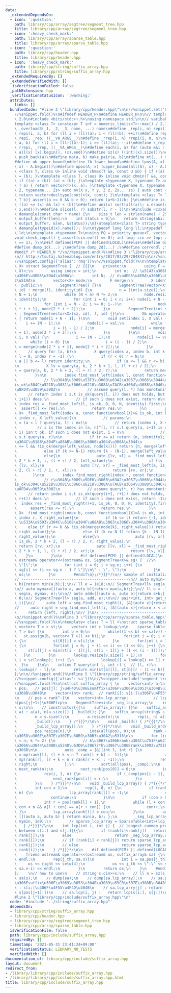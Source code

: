 ```yaml
---
data:
  _extendedDependsOn:
  - icon: ':question:'
    path: library/cpp/array/segtree/segment_tree.hpp
    title: library/cpp/array/segtree/segment_tree.hpp
  - icon: ':heavy_check_mark:'
    path: library/cpp/array/sparse_table.hpp
    title: library/cpp/array/sparse_table.hpp
  - icon: ':question:'
    path: library/cpp/header.hpp
    title: library/cpp/header.hpp
  - icon: ':heavy_check_mark:'
    path: library/cpp/string/suffix_array.hpp
    title: library/cpp/string/suffix_array.hpp
  _extendedRequiredBy: []
  _extendedVerifiedWith: []
  _isVerificationFailed: false
  _pathExtension: hpp
  _verificationStatusIcon: ':warning:'
  attributes:
    links: []
  bundledCode: "#line 2 \"library/cpp/header.hpp\"\n\n//%snippet.set('header')%\n\
    //%snippet.fold()%\n#ifndef HEADER_H\n#define HEADER_H\n\n// template version\
    \ 2.0\n#include <bits/stdc++.h>\nusing namespace std;\n\n// varibable settings\n\
    template <class T> constexpr T inf = numeric_limits<T>::max() / 2.1;\n\n#define\
    \ _overload3(_1, _2, _3, name, ...) name\n#define _rep(i, n) repi(i, 0, n)\n#define\
    \ repi(i, a, b) for (ll i = (ll)(a); i < (ll)(b); ++i)\n#define rep(...) _overload3(__VA_ARGS__,\
    \ repi, _rep, )(__VA_ARGS__)\n#define _rrep(i, n) rrepi(i, 0, n)\n#define rrepi(i,\
    \ a, b) for (ll i = (ll)((b)-1); i >= (ll)(a); --i)\n#define r_rep(...) _overload3(__VA_ARGS__,\
    \ rrepi, _rrep, )(__VA_ARGS__)\n#define each(i, a) for (auto &&i : a)\n#define\
    \ all(x) (x).begin(), (x).end()\n#define sz(x) ((int)(x).size())\n#define pb(a)\
    \ push_back(a)\n#define mp(a, b) make_pair(a, b)\n#define mt(...) make_tuple(__VA_ARGS__)\n\
    #define ub upper_bound\n#define lb lower_bound\n#define lpos(A, x) (lower_bound(all(A),\
    \ x) - A.begin())\n#define upos(A, x) (upper_bound(all(A), x) - A.begin())\ntemplate\
    \ <class T, class U> inline void chmax(T &a, const U &b) { if ((a) < (b)) (a)\
    \ = (b); }\ntemplate <class T, class U> inline void chmin(T &a, const U &b) {\
    \ if ((a) > (b)) (a) = (b); }\ntemplate <typename X, typename T> auto mv(X x,\
    \ T a) { return vector<T>(x, a); }\ntemplate <typename X, typename Y, typename\
    \ Z, typename... Zs> auto mv(X x, Y y, Z z, Zs... zs) { auto cont = mv(y, z, zs...);\
    \ return vector<decltype(cont)>(x, cont); }\n\ntemplate <class T> T cdiv(T a,\
    \ T b){ assert(a >= 0 && b > 0); return (a+b-1)/b; }\n\n#define is_in(x, a, b)\
    \ ((a) <= (x) && (x) < (b))\n#define uni(x) sort(all(x)); x.erase(unique(all(x)),\
    \ x.end())\n#define slice(l, r) substr(l, r - l)\n\n#include <cxxabi.h>\nstring\
    \ demangle(const char * name) {\n    size_t len = strlen(name) + 256;\n    char\
    \ output_buffer[len];\n    int status = 0;\n    return string(abi::__cxa_demangle(name,\
    \ output_buffer, &len, &status));\n}\ntemplate<class T> string type(T x){ return\
    \ demangle(typeid(x).name()); }\n\ntypedef long long ll;\ntypedef long double\
    \ ld;\n\ntemplate <typename T>\nusing PQ = priority_queue<T, vector<T>, greater<T>>;\n\
    void check_input() { assert(cin.eof() == 0); int tmp; cin >> tmp; assert(cin.eof()\
    \ == 1); }\n\n#if defined(PCM) || defined(LOCAL)\n#else\n#define dump(...) ;\n\
    #define dump_1d(...) ;\n#define dump_2d(...) ;\n#define cerrendl ;\n#endif\n\n\
    #endif /* HEADER_H */\n//%snippet.end()%\n#line 3 \"library/cpp/array/segtree/segment_tree.hpp\"\
    \n// http://tsutaj.hatenablog.com/entry/2017/03/29/204841\n\n//%snippet.set('segment_tree')%\n\
    //%snippet.config({'alias':'rmq'})%\n//%snippet.fold()%\n\ntemplate <typename\
    \ X> struct SegmentTree {  // {{{\n    private:\n        using F = function<X(X,\
    \ X)>;\n        using index = int;\n        int n;  // \u5143\u306E\u914D\u5217\
    \u306E\u30B5\u30A4\u30BA\n        int N;  // n\u4EE5\u4E0A\u306E\u6700\u5C0F\u306E\
    2\u51AA\n        vector<X> node;\n        F merge;\n        X identity;\n\n  \
    \  public:\n        SegmentTree() {}\n        SegmentTree(vector<X> a, F f, X\
    \ id) : merge(f), identity(id) {\n            n = (int)a.size();\n           \
    \ N = 1;\n            while (N < n) N *= 2;\n            node.resize(2 * N - 1,\
    \ identity);\n            for (int i = 0; i < n; i++) node[i + N - 1] = a[i];\n\
    \            for (int i = N - 2; i >= 0; i--)\n                node[i] = merge(node[2\
    \ * i + 1], node[2 * i + 2]);\n        }\n        SegmentTree(int sz, F f, X id)\
    \ : SegmentTree(vector<X>(sz, id), f, id) {}\n\n        X& operator[](index i)\
    \ { return node[i + N - 1]; }\n\n        void set(index i, X val) {\n        \
    \    i += (N - 1);\n            node[i] = val;\n            while (i > 0) {\n\
    \                i = (i - 1) / 2;\n                node[i] = merge(node[2 * i\
    \ + 1], node[2 * i + 2]);\n            }\n        }\n\n        void add(index\
    \ i, X val) {\n            i += (N - 1);\n            node[i] += val;\n      \
    \      while (i > 0) {\n                i = (i - 1) / 2;\n                node[i]\
    \ = merge(node[2 * i + 1], node[2 * i + 2]);\n            }\n        }\n\n   \
    \     // query for [a, b)\n        X query(index a, index b, int k = 0, index\
    \ l = 0, index r = -1) {\n            if (r < 0) r = N;\n            if (r <=\
    \ a || b <= l) return identity;\n            if (a <= l && r <= b) return node[k];\n\
    \n            X lv = query(a, b, 2 * k + 1, l, (l + r) / 2);\n            X rv\
    \ = query(a, b, 2 * k + 2, (l + r) / 2, r);\n            return merge(lv, rv);\n\
    \        }\n\n        index find_most_left(index l, const function<bool(X)>& is_ok){\n\
    \            // l\u304B\u3089\u53F3\u306B\u63A2\u3057\u3066\u3044\u3063\u3066\
    is_ok\u304C\u521D\u3081\u3066\u6210\u308A\u7ACB\u3064\u3088\u3046\u306Aindex\u3092\
    \u8FD4\u3059\u3002\n            // assume query(l, *) has monotonity\n       \
    \     // return index i s.t is_ok(query(l, i)) does not holds, but is_ok(query(l,\
    \ i+1)) does.\n            // if such i does not exist, return n\n           \
    \ index res = _find_most_left(l, is_ok, 0, 0, N, identity).first;\n          \
    \  assert(l <= res);\n            return res;\n        }\n        pair<index,\
    \ X> _find_most_left(index a, const function<bool(X)>& is_ok, int k, index l,\
    \ index r, X left_value){\n            // params:\n                // left_value\
    \ = (a < l ? query(a, l) : ex)\n            // return (index i, X v)\n       \
    \         // i is the index in [a, n)^[l, r) s.t query(a, i+1) is ok but query(a,\
    \ i) isn't ok. if such i does not exist, i = n\n                // v is the value\
    \ s.t query(a, r)\n\n            if (r <= a) return {n, identity};  // \u533A\u9593\
    \u304C\u5168\u304F\u88AB\u3063\u3066\u3044\u306A\u3044\n            else if (a\
    \ <= l && !is_ok(merge(left_value, node[k]))) return {n, merge(left_value, node[k])};\n\
    \            else if (k >= N-1) return {k - (N-1), merge(left_value, node[k])};\n\
    \            else{\n                auto [lv, xl] = _find_most_left(a, is_ok,\
    \ 2 * k + 1, l, (l + r) / 2, left_value);\n                if (lv != n) return\
    \ {lv, xl};\n                auto [rv, xr] = _find_most_left(a, is_ok, 2 * k +\
    \ 2, (l + r) / 2, r, xl);\n                return {rv, xr};\n            }\n \
    \       }\n\n        index find_most_right(index r, const function<bool(X)>& is_ok){\n\
    \            // r\u304B\u3089\u5DE6\u306B\u63A2\u3057\u3066\u3044\u3063\u3066\
    is_ok\u304C\u521D\u3081\u3066\u6210\u308A\u7ACB\u3064\u3088\u3046\u306Aindex\u3092\
    \u8FD4\u3059\u3002\n            // assume query(*, r) has monotonity\n       \
    \     // return index i s.t is_ok(query(i+1, r+1)) does not holds, but is_ok(query(i,\
    \ r+1)) does.\n            // if such i does not exist, return -1\n          \
    \  index res = _find_most_right(r+1, is_ok, 0, 0, N, identity).first;\n      \
    \      assert(res <= r);\n            return res;\n        }\n        pair<index,\
    \ X> _find_most_right(index b, const function<bool(X)>& is_ok, int k, index l,\
    \ index r, X right_value){\n            if (b <= l) return {-1, identity};  //\
    \ \u533A\u9593\u304C\u5168\u304F\u88AB\u3063\u3066\u3044\u306A\u3044\n       \
    \     else if (r <= b && !is_ok(merge(node[k], right_value))) return {-1, merge(node[k],\
    \ right_value)};\n            else if (k >= N-1) return {k - (N-1), merge(node[k],\
    \ right_value)};\n            else{\n                auto [rv, xr] = _find_most_right(b,\
    \ is_ok, 2 * k + 2, (l + r) / 2, r, right_value);\n                if (rv != -1)\
    \ return {rv, xr};\n                auto [lv, xl] = _find_most_right(b, is_ok,\
    \ 2 * k + 1, l, (l + r) / 2, xr);\n                return {lv, xl};\n        \
    \    }\n        }\n\n        #if defined(PCM) || defined(LOCAL)\n        friend\
    \ ostream& operator<<(ostream& os, SegmentTree<X>& sg) {  //\n            os <<\
    \ \"[\";\n            for (int i = 0; i < sg.n; i++) {\n                os <<\
    \ sg[i] << (i == sg.n - 1 ? \"]\\n\" : \", \");\n            }\n            return\
    \ os;\n        }\n        #endif\n};/*}}}*/\n// sample of initialize SegmentTree:\n\
    // -----------------------------------------------\n// auto mymin=[](auto a, auto\
    \ b){return min(a,b);};\n// ll e = 1e18;\n// SegmentTree<ll> seg(a, mymin, e);\n\
    \n// auto mymax=[](auto a, auto b){return max(a,b);};\n// ll e = -1e18;\n// SegmentTree<ll>\
    \ seg(a, mymax, e);\n\n// auto add=[](auto a, auto b){return a+b;};\n// ll e =\
    \ 0;\n// SegmentTree<ll> seg(a, add, e);\n\n// pair<int, int> get_nearest_index_of_smaller_element(int\
    \ i){\n//     auto left = seg.find_most_right(i, [&](auto x){return x < a[i];});\n\
    //     auto right = seg.find_most_left(i, [&](auto x){return x < a[i];});\n//\
    \     return {left, right};\n// }\n// -----------------------------------------------\n\
    \n//%snippet.end()%\n#line 3 \"library/cpp/array/sparse_table.hpp\"\n\n//%snippet.set('sparse_table')%\n\
    //%snippet.fold()%\n\ntemplate< class T = ll >\nstruct sparse_table {\n    vector<\
    \ vector< T > > st;\n    vector< int > lookup;\n\n    sparse_table(const vector<\
    \ T > &v) {\n        int b = 0;\n        while((1 << b) <= sz(v)) ++b;\n     \
    \   st.assign(b, vector< T >(1 << b));\n        for(int i = 0; i < sz(v); i++)\
    \ {\n            st[0][i] = v[i];\n        }\n        for(int i = 1; i < b; i++)\
    \ {\n            for(int j = 0; j + (1 << i) <= (1 << b); j++) {\n           \
    \     st[i][j] = min(st[i - 1][j], st[i - 1][j + (1 << (i - 1))]);\n         \
    \   }\n        }\n        lookup.resize(v.size() + 1);\n        for(int i = 2;\
    \ i < sz(lookup); i++) {\n            lookup[i] = lookup[i >> 1] + 1;\n      \
    \  }\n    }\n\n    inline T query(int l, int r) {  // [l, r)\n        int b =\
    \ lookup[r - l];\n        return min(st[b][l], st[b][r - (1 << b)]);\n    }\n\
    };\n\n//%snippet.end()%\n#line 5 \"library/cpp/string/suffix_array.hpp\"\n\n//%snippet.set('suffix_array')%\n\
    //%snippet.config({'alias':'sa'})%\n//%snippet.include('segment_tree')%\n//%snippet.include('sparse_table')%\n\
    //%snippet.fold()%\n\nstruct suffix_array { \n    vector<int> a;\n    vector<int>\
    \ pos;   // pos[j]: j\u4F4D\u306Esumffix\u306F\u3069\u3053\u304B\u3089\u59CB\u307E\
    \u308B\u304B\n    vector<int> rank;  // rank[i]: s[i:]\u306F\u4F55\u4F4D\u304B\
    \n    // pos = rank^-1\n    vector<int> lcp_array;           // lcp_arry[j]: s[pos[j]:]\u3068\
    s[pos[j]+1:]\u306Elcp\n    SegmentTree<int> _seg_lcp_array;\n    int n;\n    string\
    \ s;\n\n    // constructor{{{\n    suffix_array() {}\n    suffix_array(vector<int>&\
    \ a) : a(a), n(a.size()) { _build(); }\n    suffix_array(string& s_): s(s_) {\n\
    \        n = s.size();\n        a.resize(n);\n        rep(i, n) a[i] = s[i];\n\
    \        _build();\n    } /*}}}*/\n\n    void _build() { /*{{{*/\n        _build_order();\n\
    \        _build_lcp_array();\n    } /*}}}*/\n\n    void _build_order() { /*{{{*/\n\
    \        pos.resize(n);\n        iota(all(pos), 0);\n        rank = a;  // a\u3067\
    \u305D\u306E\u307E\u307E\u30B9\u30B3\u30A2\u5316\n\n        for (int k = 1; k\
    \ < n; k *= 2) {\n            // k\u3067\u306Erank\u304C\u751F\u6210\u3055\u308C\
    \u3066\u3044\u308B\u524D\u63D0\u30672*k\u3067\u306Erank\u3092\u751F\u6210\u3059\
    \u308B\n\n            auto _comp = [&](int l, int r) {\n                auto left\
    \ = mp(rank[l], (l + k < n ? rank[l + k] : -1));\n                auto right =\
    \ mp(rank[r], (r + k < n ? rank[r + k] : -1));\n                return left <\
    \ right;\n            };\n            sort(all(pos), _comp);\n\n            vector<int>\
    \ next_rank(n);\n            next_rank[pos[0]] = 0;\n            int r = 0;\n\
    \            rep(i, 1, n) {\n                if (_comp(pos[i - 1], pos[i])) r++;\n\
    \                next_rank[pos[i]] = r;\n            }\n            rank = next_rank;\n\
    \        }\n    } /*}}}*/\n\n    void _build_lcp_array() { /*{{{*/\n        lcp_array.resize(n);\n\
    \        int con = 1;\n        rep(l, 0, n) {\n            if (rank[l] + 1 ==\
    \ n) {\n                lcp_array[rank[l]] = -1;\n                con = 1;\n \
    \               continue;\n            }\n\n            if (con > 0) con--;\n\
    \            int r = pos[rank[l] + 1];\n            while (l + con < n && r +\
    \ con < n && a[l + con] == a[r + con]) {\n                con++;\n           \
    \ }\n            lcp_array[rank[l]] = con;\n        }\n\n        auto mymin =\
    \ [](auto a, auto b) { return min(a, b); };\n        _seg_lcp_array = SegmentTree<int>(lcp_array,\
    \ mymin, 1e9);\n        // sparse_lcp_array = SparseTable<int>(lcp_array);\n \
    \   } /*}}}*/\n\n    int lcp(int i, int j) {  // longest cummon prefix length\
    \ between s[i:] and s[j:]{{{\n        if (rank[i]<rank[j])   return _seg_lcp_array.query(rank[i],\
    \ rank[j]);\n        else                   return _seg_lcp_array.query(rank[j],\
    \ rank[i]);\n        // if (rank[i] < rank[j]) return sparse_lcp_array.get(rank[i],\
    \ rank[j]);\n        // else                   return sparse_lcp_array.get(rank[j],\
    \ rank[i]);\n    } /*}}}*/\n\n    #if defined(PCM) || defined(LOCAL)/*{{{*/\n\
    \    friend ostream& operator<<(ostream& os, suffix_array& sa) {\n        os <<\
    \ endl;\n        rep(j_th, sa.n){\n            int i = sa.pos[j_th];\n       \
    \     os << right << setw(4);\n            os << j_th << \":\" << sa.s.substr(i,\
    \ sa.n-i) << endl;\n        }\n        return os;\n    }\n    #endif/*}}}*/\n\
    };    \n// how to use\n    // string s;cin>>s;\n    // ll n = sz(s);\n    // suffix_array\
    \ sa(s);\n    // dump(sa);\n    // dump(sa.lcp_array);\n    // sa.pos[j]  : j\u4F4D\
    \u306Esuffix\u306F\u3069\u3053\u304B\u3089\u59CB\u307E\u308B\u304B\n    // sa.rank[i]\
    \ : s[i:]\u306F\u4F55\u4F4D\u304B\n    // sa.lcp_arry[j] : return lcp(s[pos[j]:],\
    \ s[pos[j+1]:])\n    // sa.lcp(i, j) :   return lcp(s[i:], s[j:])\n\n//%snippet.end()%\n\
    #line 2 \"library/cpp/include/suffix_array.hpp\"\n"
  code: '#include "../string/suffix_array.hpp"'
  dependsOn:
  - library/cpp/string/suffix_array.hpp
  - library/cpp/header.hpp
  - library/cpp/array/segtree/segment_tree.hpp
  - library/cpp/array/sparse_table.hpp
  isVerificationFile: false
  path: library/cpp/include/suffix_array.hpp
  requiredBy: []
  timestamp: '2021-05-31 23:41:24+09:00'
  verificationStatus: LIBRARY_NO_TESTS
  verifiedWith: []
documentation_of: library/cpp/include/suffix_array.hpp
layout: document
redirect_from:
- /library/library/cpp/include/suffix_array.hpp
- /library/library/cpp/include/suffix_array.hpp.html
title: library/cpp/include/suffix_array.hpp
---
```

